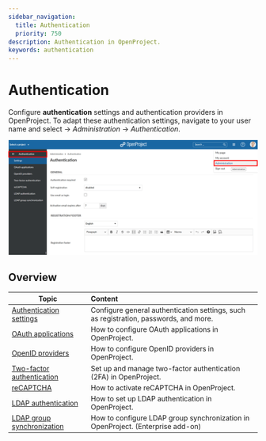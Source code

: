 ```yaml
---
sidebar_navigation:
  title: Authentication
  priority: 750
description: Authentication in OpenProject.
keywords: authentication
---
```

# Authentication

Configure **authentication** settings and authentication providers in OpenProject.  To adapt these authentication settings, navigate to your user name and select -> *Administration* -> *Authentication*.

![Sys-admin-authentication](Sys-admin-authentication-1579787715984.png)

## Overview

| Topic                                                                        | Content                                                                               |
|------------------------------------------------------------------------------|:--------------------------------------------------------------------------------------|
| [Authentication settings](authentication-settings)                           | Configure general authentication settings, such as registration, passwords, and more. |
| [OAuth applications](oauth-applications)                                     | How to configure OAuth applications in OpenProject.                                   |
| [OpenID providers](openid-providers)                                         | How to configure OpenID providers in OpenProject.                                     |
| [Two-factor authentication](two-factor-authentication)                       | Set up and manage two-factor authentication (2FA) in OpenProject.                     |
| [reCAPTCHA](recaptcha)                                                       | How to activate reCAPTCHA in OpenProject.                                             |
| [LDAP authentication](ldap-authentication)                                   | How to set up LDAP authentication in OpenProject.                                     |
| [LDAP group synchronization](ldap-authentication/ldap-group-synchronization) | How to configure LDAP group synchronization in OpenProject. (Enterprise add-on)         |

